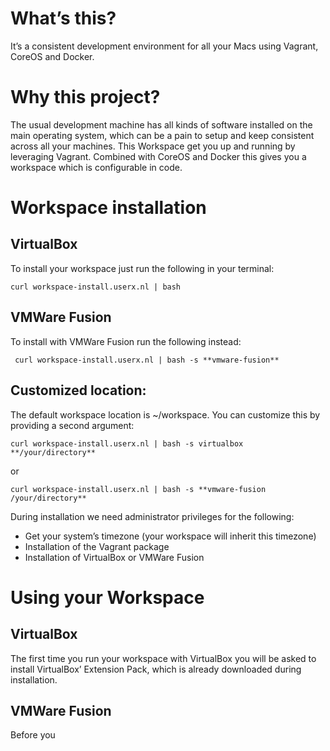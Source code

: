 # What’s this?
It’s a consistent development environment for all your Macs using Vagrant, CoreOS and Docker.

# Why this project?
The usual development machine has all kinds of software installed on the main operating system, which can be a pain to setup and keep consistent across all your machines. This Workspace get you up and running by leveraging Vagrant. Combined with CoreOS and Docker this gives you a workspace which is configurable in code.

# Workspace installation

## VirtualBox
To install your workspace just run the following in your terminal:

	curl workspace-install.userx.nl | bash

## VMWare Fusion
To install with VMWare Fusion run the following instead:

	 curl workspace-install.userx.nl | bash -s **vmware-fusion**

## Customized location:
The default workspace location is ~/workspace. You can customize this by providing a second argument:

	curl workspace-install.userx.nl | bash -s virtualbox **/your/directory**

or

	curl workspace-install.userx.nl | bash -s **vmware-fusion /your/directory**

During installation we need administrator privileges for the following:
- Get your system’s timezone (your workspace will inherit this timezone)
- Installation of the Vagrant package
- Installation of VirtualBox or VMWare Fusion

# Using your Workspace

## VirtualBox
The first time you run your workspace with VirtualBox you will be asked to install VirtualBox’ Extension Pack, which is already downloaded during installation.

## VMWare Fusion
Before you 